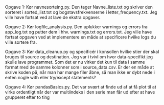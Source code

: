 Opgave 1:
Kør navnesorteing.py. Den tager Navne_liste.txt og skriver den sorteret i sorted_list.txt og bogstavsfrekvenserne i letter_frequency.txt.
Jeg ville have fortsat ved at lave de ekstra opgaver.

Opgave 2:
Kør logfile_analysis.py. Den uplukker warnings og errors fra app_log.txt og putter dem i hhv. warnings.txt og errors.txt.
Jeg ville have fortsat opgaven ved at implementere en måde at specificere hvilke logs du ville sortere fra.

Opgave 3:
Kør data_cleanup.py og specificér i konsollen hvilke stier der skal bruges til source og destination. 
Jeg var i tvivl om hvor data-specifikt jeg skulle lave programmet. Som det er nu virker det kun til data i samme format med de samme kolonner som i source_data.csv.
Er der en måde at skrive koden på, når man har mange filer åbne, så man ikke er dybt nede i enten nogle with eller try/except statements?

Opgave 4:
Kør pandasBasics.py.
Det var svært at finde ud af at få plot til at virke ordentligt når der var multiindeks i den serie man får ud efter at have grupperet efter to ting
